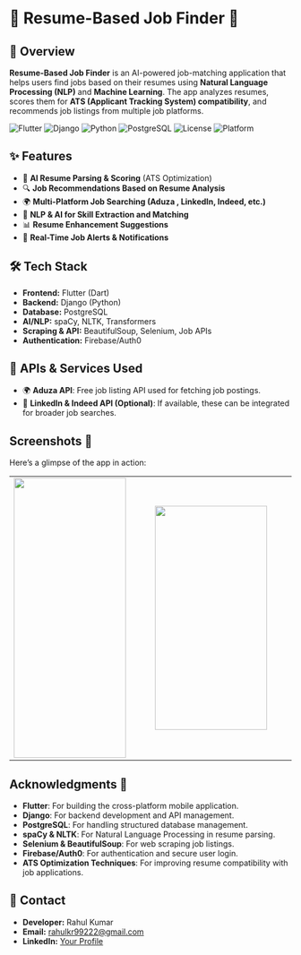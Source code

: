 # 📝 Resume-Based Job Finder 🚀

## 🚀 Overview
**Resume-Based Job Finder** is an AI-powered job-matching application that helps users find jobs based on their resumes using **Natural Language Processing (NLP)** and **Machine Learning**. The app analyzes resumes, scores them for **ATS (Applicant Tracking System) compatibility**, and recommends job listings from multiple job platforms.

![Flutter](https://img.shields.io/badge/Flutter-3.13-blue?logo=flutter)
![Django](https://img.shields.io/badge/Django-4.2-green?logo=django)
![Python](https://img.shields.io/badge/Python-3.11-blue?logo=python)
![PostgreSQL](https://img.shields.io/badge/PostgreSQL-15-blue?logo=postgresql)
![License](https://img.shields.io/badge/License-MIT-green)
![Platform](https://img.shields.io/badge/Platform-Android%20%7C%20iOS-blue)


## ✨ Features
- 📄 **AI Resume Parsing & Scoring** (ATS Optimization)
- 🔍 **Job Recommendations Based on Resume Analysis**
- 🌍 **Multi-Platform Job Searching (Aduza , LinkedIn, Indeed, etc.)**
- 🧠 **NLP & AI for Skill Extraction and Matching**
- 📊 **Resume Enhancement Suggestions**
- 🔔 **Real-Time Job Alerts & Notifications**

## 🛠️ Tech Stack
- **Frontend:** Flutter (Dart)
- **Backend:** Django (Python)
- **Database:** PostgreSQL
- **AI/NLP:** spaCy, NLTK, Transformers
- **Scraping & API:** BeautifulSoup, Selenium, Job APIs
- **Authentication:** Firebase/Auth0

## 🌟 APIs & Services Used

- 🌍 **Aduza API**: Free job listing API used for fetching job postings.
- 🔗 **LinkedIn & Indeed API (Optional)**: If available, these can be integrated for broader job searches.

## Screenshots 📸

Here’s a glimpse of the  app in action:

<table align="center">
  <tr>
    <td><img src="https://drive.google.com/uc?export=view&id=1GqoyO0k_mTBoijEViQFzspHTe3RRpL_h" width="200" height="500"/>
</td>
    <td width="50"></td> <!-- This adds spacing -->
    <td><img src="https://drive.google.com/uc?export=view&id=1GqoyO0k_mTBoijEViQFzspHTe3RRpL_h
" width="200" height="400"/></td>
    <td width="50"></td> <!-- This adds spacing -->
    
  </tr>
</table>


## Acknowledgments 🙏

- **Flutter**: For building the cross-platform mobile application.  
- **Django**: For backend development and API management.  
- **PostgreSQL**: For handling structured database management.  
- **spaCy & NLTK**: For Natural Language Processing in resume parsing.  
- **Selenium & BeautifulSoup**: For web scraping job listings.  
- **Firebase/Auth0**: For authentication and secure user login.  
- **ATS Optimization Techniques**: For improving resume compatibility with job applications.  

## 📧 Contact
- **Developer:** Rahul Kumar  
- **Email:** rahulkr99222@gmail.com 
- **LinkedIn:** [Your Profile](www.linkedin.com/in/rahul-kr2000)  



